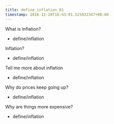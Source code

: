 ```yaml
---
title: define_inflation_01
timestamp: 2016-12-28T16:43:01.525032347+08:00
---
```


What is inflation?
* define/inflation

Inflation?
* define/inflation

Tell me more about inflation
* define/inflation

Why do prices keep going up?
* define/inflation

Why are things more expensive?
* define/inflation
